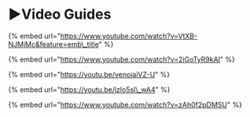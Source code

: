 # ▶️Video Guides

{% embed url="https://www.youtube.com/watch?v=VtXB-NJMjMc&feature=emb\_title" %}

{% embed url="https://www.youtube.com/watch?v=2iGoTyR9kAI" %}

{% embed url="https://youtu.be/venoiaiVZ-U" %}

{% embed url="https://youtu.be/jzlo5sl\_wA4" %}

{% embed url="https://www.youtube.com/watch?v=zAh0f2pDMSU" %}



